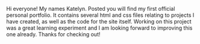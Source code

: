 Hi everyone! My names Katelyn. Posted you will find my first official personal portfolio. It contains several html and css files relating to projects I have created, as well as the code for the site itself.
Working on this project was a great learning experiment and I am looking forward to improving this one already. Thanks for checking out!
